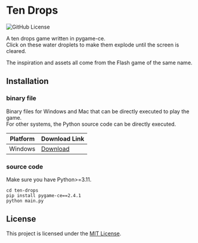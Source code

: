 # Ten Drops

![GitHub License](https://img.shields.io/github/license/chyok/ten-drops)

A ten drops game written in pygame-ce.  
Click on these water droplets to make them explode until the screen is cleared.

The inspiration and assets all come from the Flash game of the same name.

## Installation

### binary file

Binary files for Windows and Mac that can be directly executed to play the game.  
For other systems, the Python source code can be directly executed.

| Platform | Download Link                                    | 
|----------|--------------------------------------------------|
| Windows  | [Download](https://example.com/windows-download) |

### source code
Make sure you have Python>=3.11.

```
cd ten-drops
pip install pygame-ce==2.4.1
python main.py
```

## License

This project is licensed under the [MIT License](LICENSE).

